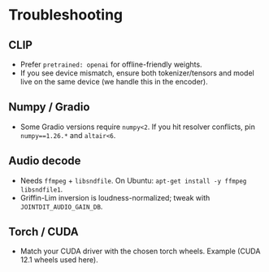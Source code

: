 # Troubleshooting

## CLIP
- Prefer `pretrained: openai` for offline-friendly weights.
- If you see device mismatch, ensure both tokenizer/tensors and model live on the same device (we handle this in the encoder).

## Numpy / Gradio
- Some Gradio versions require `numpy<2`. If you hit resolver conflicts, pin `numpy==1.26.*` and `altair<6`.

## Audio decode
- Needs `ffmpeg` + `libsndfile`. On Ubuntu: `apt-get install -y ffmpeg libsndfile1`.
- Griffin-Lim inversion is loudness-normalized; tweak with `JOINTDIT_AUDIO_GAIN_DB`.

## Torch / CUDA
- Match your CUDA driver with the chosen torch wheels. Example (CUDA 12.1 wheels used here).